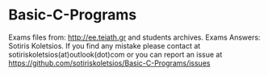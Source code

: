 # Basic-C-Programs
Exams files from: http://ee.teiath.gr and students archives.
Exams Answers: Sotiris Koletsios.
If you find any mistake please contact at sotiriskoletsios(at)outlook(dot)com 
or you can report an issue at https://github.com/sotiriskoletsios/Basic-C-Programs/issues
